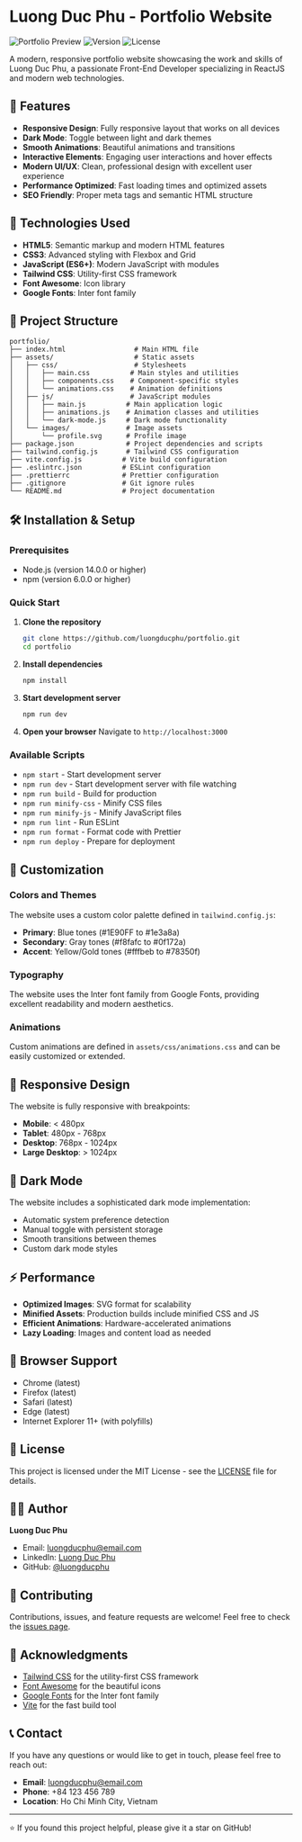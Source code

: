 # Luong Duc Phu - Portfolio Website

![Portfolio Preview](https://img.shields.io/badge/Status-Live-brightgreen)
![Version](https://img.shields.io/badge/Version-1.0.0-blue)
![License](https://img.shields.io/badge/License-MIT-yellow)

A modern, responsive portfolio website showcasing the work and skills of Luong Duc Phu, a passionate Front-End Developer specializing in ReactJS and modern web technologies.

## 🌟 Features

- **Responsive Design**: Fully responsive layout that works on all devices
- **Dark Mode**: Toggle between light and dark themes
- **Smooth Animations**: Beautiful animations and transitions
- **Interactive Elements**: Engaging user interactions and hover effects
- **Modern UI/UX**: Clean, professional design with excellent user experience
- **Performance Optimized**: Fast loading times and optimized assets
- **SEO Friendly**: Proper meta tags and semantic HTML structure

## 🚀 Technologies Used

- **HTML5**: Semantic markup and modern HTML features
- **CSS3**: Advanced styling with Flexbox and Grid
- **JavaScript (ES6+)**: Modern JavaScript with modules
- **Tailwind CSS**: Utility-first CSS framework
- **Font Awesome**: Icon library
- **Google Fonts**: Inter font family

## 📁 Project Structure

```
portfolio/
├── index.html                 # Main HTML file
├── assets/                    # Static assets
│   ├── css/                   # Stylesheets
│   │   ├── main.css          # Main styles and utilities
│   │   ├── components.css    # Component-specific styles
│   │   └── animations.css    # Animation definitions
│   ├── js/                   # JavaScript modules
│   │   ├── main.js          # Main application logic
│   │   ├── animations.js    # Animation classes and utilities
│   │   └── dark-mode.js     # Dark mode functionality
│   └── images/              # Image assets
│       └── profile.svg      # Profile image
├── package.json             # Project dependencies and scripts
├── tailwind.config.js       # Tailwind CSS configuration
├── vite.config.js          # Vite build configuration
├── .eslintrc.json          # ESLint configuration
├── .prettierrc             # Prettier configuration
├── .gitignore              # Git ignore rules
└── README.md               # Project documentation
```

## 🛠️ Installation & Setup

### Prerequisites

- Node.js (version 14.0.0 or higher)
- npm (version 6.0.0 or higher)

### Quick Start

1. **Clone the repository**
   ```bash
   git clone https://github.com/luongducphu/portfolio.git
   cd portfolio
   ```

2. **Install dependencies**
   ```bash
   npm install
   ```

3. **Start development server**
   ```bash
   npm run dev
   ```

4. **Open your browser**
   Navigate to `http://localhost:3000`

### Available Scripts

- `npm start` - Start development server
- `npm run dev` - Start development server with file watching
- `npm run build` - Build for production
- `npm run minify-css` - Minify CSS files
- `npm run minify-js` - Minify JavaScript files
- `npm run lint` - Run ESLint
- `npm run format` - Format code with Prettier
- `npm run deploy` - Prepare for deployment

## 🎨 Customization

### Colors and Themes

The website uses a custom color palette defined in `tailwind.config.js`:

- **Primary**: Blue tones (#1E90FF to #1e3a8a)
- **Secondary**: Gray tones (#f8fafc to #0f172a)
- **Accent**: Yellow/Gold tones (#fffbeb to #78350f)

### Typography

The website uses the Inter font family from Google Fonts, providing excellent readability and modern aesthetics.

### Animations

Custom animations are defined in `assets/css/animations.css` and can be easily customized or extended.

## 📱 Responsive Design

The website is fully responsive with breakpoints:

- **Mobile**: < 480px
- **Tablet**: 480px - 768px
- **Desktop**: 768px - 1024px
- **Large Desktop**: > 1024px

## 🌙 Dark Mode

The website includes a sophisticated dark mode implementation:

- Automatic system preference detection
- Manual toggle with persistent storage
- Smooth transitions between themes
- Custom dark mode styles

## ⚡ Performance

- **Optimized Images**: SVG format for scalability
- **Minified Assets**: Production builds include minified CSS and JS
- **Efficient Animations**: Hardware-accelerated animations
- **Lazy Loading**: Images and content load as needed

## 🔧 Browser Support

- Chrome (latest)
- Firefox (latest)
- Safari (latest)
- Edge (latest)
- Internet Explorer 11+ (with polyfills)

## 📄 License

This project is licensed under the MIT License - see the [LICENSE](LICENSE) file for details.

## 👨‍💻 Author

**Luong Duc Phu**
- Email: luongducphu@email.com
- LinkedIn: [Luong Duc Phu](https://linkedin.com/in/luongducphu)
- GitHub: [@luongducphu](https://github.com/luongducphu)

## 🤝 Contributing

Contributions, issues, and feature requests are welcome! Feel free to check the [issues page](https://github.com/luongducphu/portfolio/issues).

## 🙏 Acknowledgments

- [Tailwind CSS](https://tailwindcss.com/) for the utility-first CSS framework
- [Font Awesome](https://fontawesome.com/) for the beautiful icons
- [Google Fonts](https://fonts.google.com/) for the Inter font family
- [Vite](https://vitejs.dev/) for the fast build tool

## 📞 Contact

If you have any questions or would like to get in touch, please feel free to reach out:

- **Email**: luongducphu@email.com
- **Phone**: +84 123 456 789
- **Location**: Ho Chi Minh City, Vietnam

---

⭐ If you found this project helpful, please give it a star on GitHub!
